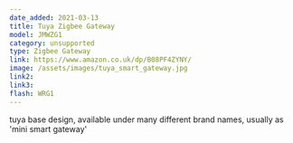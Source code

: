 ```yaml
---
date_added: 2021-03-13
title: Tuya Zigbee Gateway 
model: JMWZG1
category: unsupported
type: Zigbee Gateway
link: https://www.amazon.co.uk/dp/B08PF4ZYNY/
image: /assets/images/tuya_smart_gateway.jpg
link2: 
link3: 
flash: WRG1
---
```

tuya base design, available under many different brand names, usually as 'mini smart gateway'